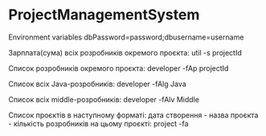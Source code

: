 # ProjectManagementSystem
Environment variables
dbPassword=password;dbusername=username

Зарплата(сума) всіх розробників окремого проєкта:
  util -s projectId
  
Список розробників окремого проєкта:
  developer -fAp projectId
  
Список всіх Java-розробників:
  developer -fAlg Java
  
Список всіх middle-розробників:
  developer -fAlv Middle
  
Cписок проєктів в наступному форматі: дата створення - назва проєкта - 
кількість розробників на цьому проєкті:
  project -fa
